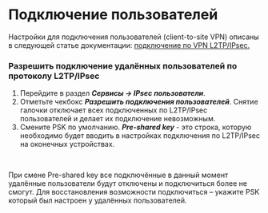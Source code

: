 # Подключение пользователей

Настройки для подключения пользователей (client-to-site VPN) описаны в
следующей статье документации: [подключение по VPN L2TP/IPsec.](./L2TP_IPSec.md)

### Разрешить подключение удалённых пользователей по протоколу L2TP/IPsec

1.  Перейдите в раздел ***Сервисы -\> IPsec пользователи***.
2.  Отметьте чекбокс ***Разрешить подключения пользователей***. Снятие
    галочки отключает всех подключенных по L2TP/IPsec пользователей и
    делает их подключение невозможным.
3.  Смените PSK по умолчанию. ***Pre-shared key*** - это строка, которую
    необходимо будет вводить в настройках подключения по L2TP/IPsec на
    оконечных устройствах.

 

<div>

<div>

При смене Pre-shared key все подключённые в данный момент удалённые
пользователи будут отключены и подключиться более не смогут. Для
восстановления возможности подключиться – укажите PSK который был
настроен у удалённых пользователей.

</div>

</div>
